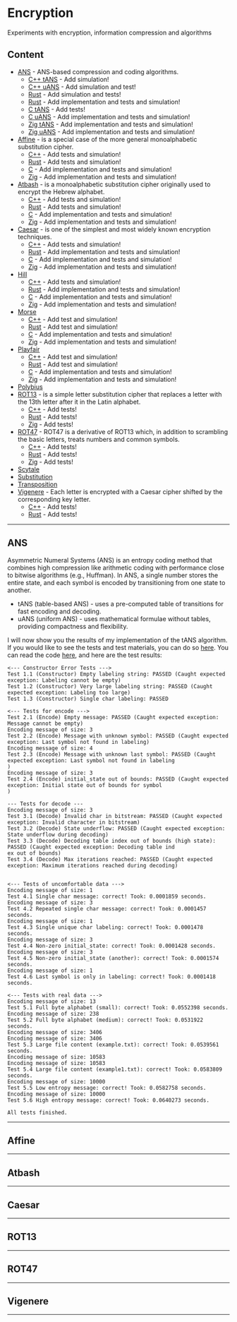 # Encryption
Experiments with encryption, information compression and algorithms

## Content
* [ANS](#ans) - ANS-based compression and coding algorithms.
  * [C++ tANS](https://github.com/Andezion/Encryption/blob/main/ANS/C%2B%2B/tANS.h) - Add simulation!
  * [C++ uANS](https://github.com/Andezion/Encryption/blob/main/ANS/C%2B%2B/uANS.h) - Add simulation and test!
  * [Rust](https://github.com/Andezion/Encryption/blob/main/ANS/Rust/tANS.rs) - Add simulation and tests!
  * [Rust](#rust_uans) - Add implementation and tests and simulation!
  * [C tANS](https://github.com/Andezion/Encryption/blob/main/ANS/%D0%A1/tans_embedded.c) - Add tests!
  * [C uANS](#c_uans) - Add implementation and tests and simulation!
  * [Zig tANS](#zig_tans) - Add implementation and tests and simulation!
  * [Zig uANS](#zig_uans) - Add implementation and tests and simulation!
* [Affine](#affine) - is a special case of the more general monoalphabetic substitution cipher.
  * [C++](https://github.com/Andezion/Encryption/blob/main/Affine/C%2B%2B/Affine.h) - Add tests and simulation!
  * [Rust](https://github.com/Andezion/Encryption/blob/main/Affine/Rust/affine.rs) - Add tests and simulation!
  * [C](#c_affine) - Add implementation and tests and simulation!
  * [Zig](zig_affine) - Add implementation and tests and simulation!
* [Atbash](#atbash) - is a monoalphabetic substitution cipher originally used to encrypt the Hebrew alphabet.
  * [C++](https://github.com/Andezion/Encryption/blob/main/Atbash/C%2B%2B/Atbash.h) - Add tests and simulation!
  * [Rust](https://github.com/Andezion/Encryption/blob/main/Atbash/Rust/atbash.rs) - Add tests and simulation!
  * [C](#c_atbash) - Add implementation and tests and simulation!
  * [Zig](#zig_atbash) - Add implementation and tests and simulation!
* [Caesar](#caesar) - is one of the simplest and most widely known encryption techniques.
  * [C++](https://github.com/Andezion/Encryption/blob/main/Caesar/C%2B%2B/Caesar.h) - Add tests and simulation!
  * [Rust](https://github.com/Andezion/Encryption/blob/main/Caesar/Rust/main.rs) - Add implementation and tests and simulation!
  * [C](#c_caesar) - Add implementation and tests and simulation!
  * [Zig](#zig_caesar) - Add implementation and tests and simulation!
* [Hill](#hill)
  * [C++](https://github.com/Andezion/Encryption/blob/main/Hill/C%2B%2B/Hill.h) - Add tests and simulation!
  * [Rust](#rust_hill) - Add implementation and tests and simulation!
  * [C](#c_hill) - Add implementation and tests and simulation!
  * [Zig](#zig_hill) - Add implementation and tests and simulation!
* [Morse](#morse)
  * [C++](https://github.com/Andezion/Encryption/blob/main/Morse/C%2B%2B/Morse.h) - Add test and simulation!
  * [Rust](https://github.com/Andezion/Encryption/blob/main/Morse/Rust/morse.rs) - Add test and simulation!
  * [C](#c_hill) - Add implementation and tests and simulation!
  * [Zig](#zig_hill) - Add implementation and tests and simulation!
* [Playfair](#playfair)
  * [C++](https://github.com/Andezion/Encryption/blob/main/Playfair/C%2B%2B/Playfair.h) - Add test and simulation!
  * [Rust](https://github.com/Andezion/Encryption/blob/main/Playfair/Rust/playfair.rs) - Add test and simulation!
  * [C](#c_hill) - Add implementation and tests and simulation!
  * [Zig](#zig_hill) - Add implementation and tests and simulation!
* [Polybius](#polybius)
* [ROT13](#rot_13) - is a simple letter substitution cipher that replaces a letter with the 13th letter after it in the Latin alphabet.
  * [C++](https://github.com/Andezion/Encryption/blob/main/ROT13/C%2B%2B/ROT13.h) - Add tests!
  * [Rust](https://github.com/Andezion/Encryption/blob/main/ROT13/Rust/rot13.rs) - Add tests!
  * [Zig](https://github.com/Andezion/Encryption/blob/main/ROT13/Zig/rot13.zig) - Add tests!
* [ROT47](#rot_47) - ROT47 is a derivative of ROT13 which, in addition to scrambling the basic letters, treats numbers and common symbols.
  * [C++](https://github.com/Andezion/Encryption/blob/main/ROT47/C%2B%2B/ROT47.h) - Add tests! 
  * [Rust](https://github.com/Andezion/Encryption/blob/main/ROT47/Rust/rot47.rs) - Add tests!
  * [Zig](https://github.com/Andezion/Encryption/blob/main/ROT47/Zig/main.zig) - Add tests!
* [Scytale](#scytale)
* [Substitution](#substitution)
* [Transposition](#transposition)
* [Vigenere](#vigenere) - Each letter is encrypted with a Caesar cipher shifted by the corresponding key letter.
  * [C++](https://github.com/Andezion/Encryption/blob/main/Vigenere/C%2B%2B/Vigenere.h)  - Add tests!
  * [Rust](https://github.com/Andezion/Encryption/blob/main/Vigenere/Rust/vigenere.rs) - Add tests!
 
---

## ANS
Asymmetric Numeral Systems (ANS) is an entropy coding method that combines high compression like arithmetic coding with performance close to bitwise algorithms (e.g., Huffman).
In ANS, a single number stores the entire state, and each symbol is encoded by transitioning from one state to another.
- tANS (table-based ANS) - uses a pre-computed table of transitions for fast encoding and decoding.
- uANS (uniform ANS) - uses mathematical formulae without tables, providing compactness and flexibility.

I will now show you the results of my implementation of the tANS algorithm. If you would like to see the tests and test materials, you can do so [here](https://github.com/Andezion/Encryption/blob/main/ANS/C%2B%2B/tANS_tests.cpp). You can read the code [here](https://github.com/Andezion/Encryption/blob/main/ANS/C%2B%2B/tANS.h), and here are the test results:
```
<--- Constructor Error Tests --->
Test 1.1 (Constructor) Empty labeling string: PASSED (Caught expected exception: Labeling cannot be empty)
Test 1.2 (Constructor) Very large labeling string: PASSED (Caught expected exception: Labeling too large)
Test 1.3 (Constructor) Single char labeling: PASSED

<--- Tests for encode --->
Test 2.1 (Encode) Empty message: PASSED (Caught expected exception: Message cannot be empty)
Encoding message of size: 3
Test 2.2 (Encode) Message with unknown symbol: PASSED (Caught expected exception: Last symbol not found in labeling)
Encoding message of size: 4
Test 2.3 (Encode) Message with unknown last symbol: PASSED (Caught expected exception: Last symbol not found in labeling
)
Encoding message of size: 3
Test 2.4 (Encode) initial_state out of bounds: PASSED (Caught expected exception: Initial state out of bounds for symbol
)

--- Tests for decode ---
Encoding message of size: 3
Test 3.1 (Decode) Invalid char in bitstream: PASSED (Caught expected exception: Invalid character in bitstream)
Test 3.2 (Decode) State underflow: PASSED (Caught expected exception: State underflow during decoding)
Test 3.3 (Decode) Decoding table index out of bounds (high state): PASSED (Caught expected exception: Decoding table ind
ex out of bounds)
Test 3.4 (Decode) Max iterations reached: PASSED (Caught expected exception: Maximum iterations reached during decoding)


<--- Tests of uncomfortable data --->
Encoding message of size: 1
Test 4.1 Single char message: correct! Took: 0.0001859 seconds.
Encoding message of size: 3
Test 4.2 Repeated single char message: correct! Took: 0.0001457 seconds.
Encoding message of size: 1
Test 4.3 Single unique char labeling: correct! Took: 0.0001478 seconds.
Encoding message of size: 3
Test 4.4 Non-zero initial_state: correct! Took: 0.0001428 seconds.
Encoding message of size: 3
Test 4.5 Non-zero initial_state (another): correct! Took: 0.0001574 seconds.
Encoding message of size: 1
Test 4.6 Last symbol is only in labeling: correct! Took: 0.0001418 seconds.

<--- Tests with real data --->
Encoding message of size: 13
Test 5.1 Full byte alphabet (small): correct! Took: 0.0552398 seconds.
Encoding message of size: 238
Test 5.2 Full byte alphabet (medium): correct! Took: 0.0531922 seconds.
Encoding message of size: 3406
Encoding message of size: 3406
Test 5.3 Large file content (example.txt): correct! Took: 0.0539561 seconds.
Encoding message of size: 10583
Encoding message of size: 10583
Test 5.4 Large file content (example1.txt): correct! Took: 0.0583809 seconds.
Encoding message of size: 10000
Test 5.5 Low entropy message: correct! Took: 0.0582758 seconds.
Encoding message of size: 10000
Test 5.6 High entropy message: correct! Took: 0.0640273 seconds.

All tests finished.
```

---

## Affine 

---

## Atbash

---

## Caesar

---

## ROT13

---

## ROT47

---

## Vigenere

---

